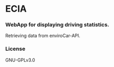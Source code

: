 # ECIA

### WebApp for displaying driving statistics.

Retrieving data from enviroCar-API.

### License
GNU-GPLv3.0
